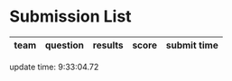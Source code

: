 # Submission List
team    | question  | results  | score | submit time
------|-----:|-----:| ----:|-----


update time:  9:33:04.72 
